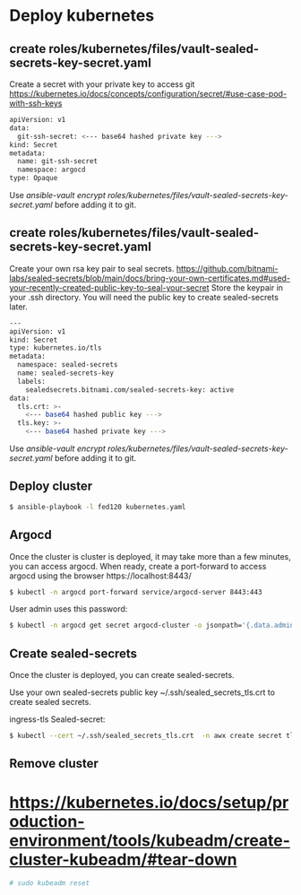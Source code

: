# Deploy kubernetes

## create roles/kubernetes/files/vault-sealed-secrets-key-secret.yaml

Create a secret with your private key to access git 
https://kubernetes.io/docs/concepts/configuration/secret/#use-case-pod-with-ssh-keys
```bash
apiVersion: v1
data:
  git-ssh-secret: <--- base64 hashed private key --->
kind: Secret
metadata:
  name: git-ssh-secret
  namespace: argocd
type: Opaque

```
Use *ansible-vault encrypt roles/kubernetes/files/vault-sealed-secrets-key-secret.yaml* before adding it to git.

## create roles/kubernetes/files/vault-sealed-secrets-key-secret.yaml 

Create your own rsa key pair to seal secrets.
https://github.com/bitnami-labs/sealed-secrets/blob/main/docs/bring-your-own-certificates.md#used-your-recently-created-public-key-to-seal-your-secret
Store the keypair in your .ssh directory. You will need the public key to create sealed-secrets later.
```bash
---
apiVersion: v1
kind: Secret
type: kubernetes.io/tls
metadata:
  namespace: sealed-secrets
  name: sealed-secrets-key
  labels:
    sealedsecrets.bitnami.com/sealed-secrets-key: active
data:
  tls.crt: >-
    <--- base64 hashed public key --->
  tls.key: >-
    <--- base64 hashed private key --->
```
Use *ansible-vault encrypt roles/kubernetes/files/vault-sealed-secrets-key-secret.yaml* before adding it to git.


## Deploy cluster

```bash
$ ansible-playbook -l fed120 kubernetes.yaml
```

## Argocd

Once the cluster is cluster is deployed, it may take more than a few minutes, you can access argocd. 
When ready, create a port-forward to access argocd using the browser https://localhost:8443/
```bash
$ kubectl -n argocd port-forward service/argocd-server 8443:443
```
User admin uses this password:
```bash
$ kubectl -n argocd get secret argocd-cluster -o jsonpath='{.data.admin\.password}' | base64 -d
```


## Create sealed-secrets

Once the cluster is deployed, you can create sealed-secrets.

Use your own sealed-secrets public key ~/.ssh/sealed_secrets_tls.crt to create sealed secrets.

ingress-tls Sealed-secret:
```bash
$ kubectl --cert ~/.ssh/sealed_secrets_tls.crt  -n awx create secret tls ingress-tls --cert=/var/lib/certs/fullchain.pem --key=/var/lib/certs/privkey.pem --dry-run=server -o yaml | kubeseal --controller-namespace=kube-system --controller-name=sealed-secrets-controller --format=yaml > roles/kubernetes/files/argocd/awx/ingress-tls.yml
```

## Remove cluster

# https://kubernetes.io/docs/setup/production-environment/tools/kubeadm/create-cluster-kubeadm/#tear-down
```bash
# sudo kubeadm reset
```



